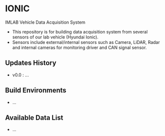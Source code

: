 # IONIC
IMLAB Vehicle Data Acquisition System
- This repository is for building data acquisition system from several sensors of our lab vehicle (Hyundai Ionic).
- Sensors include external/internal sensors such as Camera, LiDAR, Radar and internal cameras for monitoring driver and CAN signal sensor.

## Updates History
- v0.0 : ...

## Build Environments
- ...

## Available Data List
- ...
